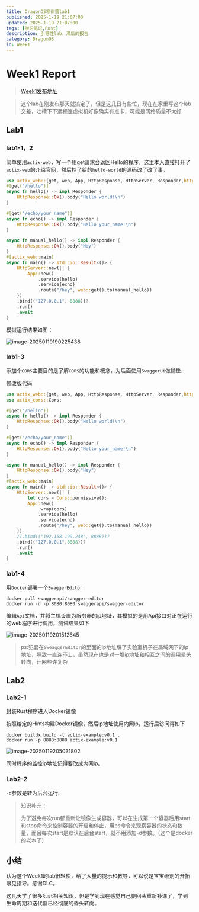 ```yaml
---
title: DragonOS寒训营lab1
published: 2025-1-19 21:07:00
updated: 2025-1-19 21:07:00
tags: [学习笔记,Rust]
description: 引导性lab，滞后的报告
category: DragonOS
id: Week1
---
```


# Week1 Report

>[Week1发布地址](https://bbs.dragonos.org.cn/t/topic/438/3)

> 这个lab在刚发布那天就搞定了，但是这几日有些忙，现在在家里写这个lab交差，吐槽下下远程连虚拟机好像确实有点卡，可能是网络质量不太好

## Lab1

### lab1-1，2

简单使用`actix-web`，写一个用get请求会返回Hello的程序，这里本人直接打开了`actix-web`的介绍官网，然后抄了给的`hello-world`的源码改了改了事。

```rust
use actix_web::{get, web, App, HttpResponse, HttpServer, Responder,http::header};
#[get("/hello")]
async fn hello() -> impl Responder {
    HttpResponse::Ok().body("Hello world!\n")
}

#[get("/echo/your_name")]
async fn echo() -> impl Responder {
    HttpResponse::Ok().body("Hello your_name!\n")
}

async fn manual_hello() -> impl Responder {
    HttpResponse::Ok().body("Hey")
}
#[actix_web::main]
async fn main() -> std::io::Result<()> {
    HttpServer::new(|| {
        App::new()
            .service(hello)
            .service(echo)
            .route("/hey", web::get().to(manual_hello))
    })
    .bind(("127.0.0.1", 8888))?
    .run()
    .await
}
```

模拟运行结果如图：

![image-20250119190225438](https://cdn.jsdelivr.net/gh/zhzvite/picgoroom@img/img/202501192104409.png)

### lab1-3

添加个`CORS`主要目的是了解`CORS`的功能和概念，为后面使用`SwaggerUi`做铺垫.

修改版代码

```rust
use actix_web::{get, web, App, HttpResponse, HttpServer, Responder,http::header};
use actix_cors::Cors;

#[get("/hello")]
async fn hello() -> impl Responder {
    HttpResponse::Ok().body("Hello world!\n")
}

#[get("/echo/your_name")]
async fn echo() -> impl Responder {
    HttpResponse::Ok().body("Hello your_name!\n")
}

async fn manual_hello() -> impl Responder {
    HttpResponse::Ok().body("Hey")
}
#[actix_web::main]
async fn main() -> std::io::Result<()> {
    HttpServer::new(|| {
        let cors = Cors::permissive();
        App::new()
            .wrap(cors)
            .service(hello)
            .service(echo)
            .route("/hey", web::get().to(manual_hello))
    })
    //.bind(("192.168.199.248", 8888))?
    .bind(("127.0.0.1",8888))?
    .run()
    .await
}
```



### lab1-4

用`Docker`部署一个`SwaggerEditor`

```
docker pull swaggerapi/swagger-editor
docker run -d -p 8080:8080 swaggerapi/swagger-editor
```

编辑`Api`文档，并将主机设置为服务器的ip地址，其模拟的是用Api接口对正在运行的web程序进行调用，测试结果如下

![image-20250119201512645](https://cdn.jsdelivr.net/gh/zhzvite/picgoroom@img/img/202501192104464.png)

> ps:犯蠢在`SweaggerEditor`的里面的ip地址填了实验室机子在局域网下的ip地址，导致一直连不上，虽然现在也是对一堆ip地址和相互之间的调用晕头转向，计网些许复杂

## Lab2

### Lab2-1

封装Rust程序进入Docker镜像

按照给定的Hints构建Docker镜像，然后ip地址使用内网ip，运行后访问得如下

```
docker buildx build -t actix-example:v0.1 .
docker run -p 8888:8888 actix-example:v0.1
```



![image-20250119205031802](https://cdn.jsdelivr.net/gh/zhzvite/picgoroom@img/img/202501192104489.png)

同时程序的监控ip地址记得要改成内网ip。

### Lab2-2

`-d`参数是转为后台运行.

> 知识补充：
>
> 为了避免每次run都重新让镜像生成容器，可以在生成第一个容器后用start和stop命令来控制容器的开启和停止，用ps命令来观察容器的状态和数量，而且每次start是默认在后台start，就不用添加-d参数。（这个是docker的老本了）

## 小结

认为这个Week1的lab很轻松，给了大量的提示和教导，可以说是宝宝级别的开拓眼见指导。感谢DLC。

这几天学了很多`Rust`相关知识，但是学到现在感觉自己要回头重新补课了，学到生命周期和迭代器已经彻底的昏头转向。